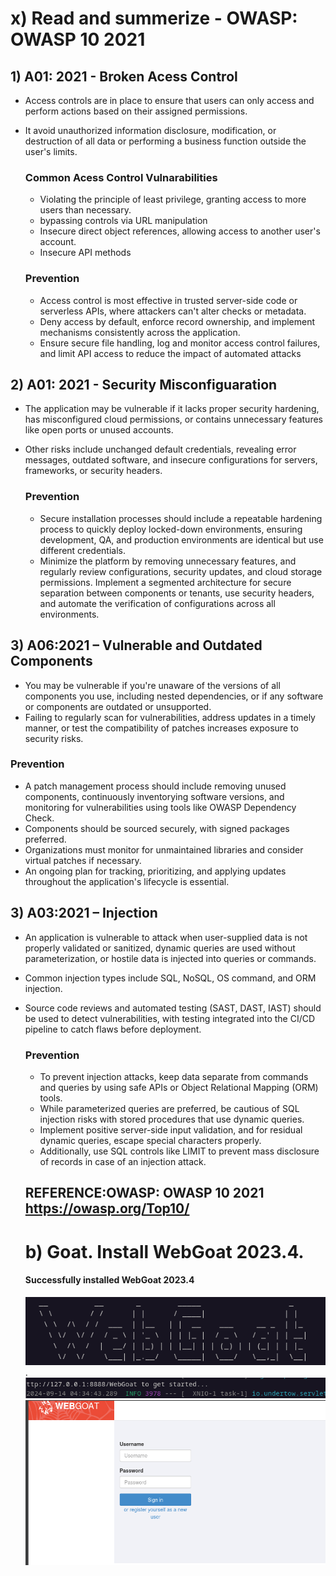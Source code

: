 # x) Read and summerize - OWASP: OWASP 10 2021

## 1) **A01: 2021 - Broken Acess Control**

- Access controls are in place to ensure that users can only access and perform actions based on their assigned permissions.
- It avoid unauthorized information disclosure, modification, or destruction of all data or performing a business function outside the user's limits.

  ### **Common Acess Control Vulnarabilities**
  
  - Violating the principle of least privilege, granting access to more users than necessary.
  - bypassing controls via URL manipulation
  - Insecure direct object references, allowing access to another user's account.
  - Insecure API methods


  ### **Prevention**

  - Access control is most effective in trusted server-side code or serverless APIs, where attackers can't alter checks or metadata.
  - Deny access by default, enforce record ownership, and implement mechanisms consistently across the application.
  - Ensure secure file handling, log and monitor access control failures, and limit API access to reduce the impact of automated attacks

## 2) **A01: 2021 - Security Misconfiguaration**

- The application may be vulnerable if it lacks proper security hardening, has misconfigured cloud permissions, or contains unnecessary features like open ports or unused accounts.
- Other risks include unchanged default credentials, revealing error messages, outdated software, and insecure configurations for servers, frameworks, or security headers.

  ### **Prevention**

  - Secure installation processes should include a repeatable hardening process to quickly deploy locked-down environments, ensuring development, QA, and production environments are identical but use different credentials.
  - Minimize the platform by removing unnecessary features, and regularly review configurations, security updates, and cloud storage permissions. Implement a segmented architecture for secure separation between components or tenants, use security headers, and automate the verification of configurations across all environments.


## 3) **A06:2021 – Vulnerable and Outdated Components**

- You may be vulnerable if you're unaware of the versions of all components you use, including nested dependencies, or if any software or components are outdated or unsupported.
- Failing to regularly scan for vulnerabilities, address updates in a timely manner, or test the compatibility of patches increases exposure to security risks.

 ### **Prevention**
  
- A patch management process should include removing unused components, continuously inventorying software versions, and monitoring for vulnerabilities using tools like OWASP Dependency Check.
- Components should be sourced securely, with signed packages preferred.
- Organizations must monitor for unmaintained libraries and consider virtual patches if necessary.
- An ongoing plan for tracking, prioritizing, and applying updates throughout the application's lifecycle is essential.

## 3) **A03:2021 – Injection**

 - An application is vulnerable to attack when user-supplied data is not properly validated or sanitized, dynamic queries are used without parameterization, or hostile data is injected into queries or commands. 
- Common injection types include SQL, NoSQL, OS command, and ORM injection.
- Source code reviews and automated testing (SAST, DAST, IAST) should be used to detect vulnerabilities, with testing integrated into the CI/CD pipeline to catch flaws before deployment.

  ### **Prevention**

  - To prevent injection attacks, keep data separate from commands and queries by using safe APIs or Object Relational Mapping (ORM) tools.
  - While parameterized queries are preferred, be cautious of SQL injection risks with stored procedures that use dynamic queries.
  - Implement positive server-side input validation, and for residual dynamic queries, escape special characters properly.
  -  Additionally, use SQL controls like LIMIT to prevent mass disclosure of records in case of an injection attack.

  ## REFERENCE:OWASP: OWASP 10 2021 https://owasp.org/Top10/

  # b) Goat. Install WebGoat 2023.4.

  #### Successfully installed WebGoat 2023.4
  ![/image](https://github.com/RuwaniW/Informarion-Security/blob/main/images/Screenshot%202024-09-14%20113700.png).
  ![/image](https://github.com/RuwaniW/Informarion-Security/blob/main/images/Screenshot%202024-09-14%20113744.png)
  ![/image](https://github.com/RuwaniW/Informarion-Security/blob/main/images/Screenshot%202024-09-14%20113806.png)

  
  

  







  
 
